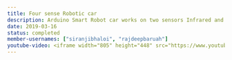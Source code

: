 ```yaml
---
title: Four sense Robotic car
description: Arduino Smart Robot car works on two sensors Infrared and Ultrasonic sensor. The IR sensor helps in detecting line and go along it. And the ultrasonic sensor helps in calculating the distance of any obstacle coming on its way.
date: 2019-03-16
status: completed
member-usernames: ["siranjibhaloi", "rajdeepbaruah"]
youtube-video: <iframe width="805" height="448" src="https://www.youtube.com/embed/cdLK5ujwu9w" frameborder="0" allow="accelerometer; autoplay; encrypted-media; gyroscope; picture-in-picture" allowfullscreen></iframe>
---
```


